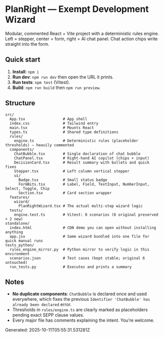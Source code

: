 # PlanRight — Exempt Development Wizard

Modular, commented React + Vite project with a deterministic rules engine.
Left = stepper, center = form, right = AI chat panel. Chat action chips write straight into the form.

## Quick start

1. **Install**: `npm i`
2. **Run dev**: `npm run dev` then open the URL it prints.
3. **Run tests**: `npm test` (Vitest).
4. **Build**: `npm run build` then `npm run preview`.

## Structure

```
src/
  App.tsx                 # App shell
  index.css               # Tailwind entry
  main.tsx                # Mounts React
  types.ts                # Shared type definitions
  rules/
    engine.ts             # Deterministic rules (placeholder thresholds) — heavily commented
  components/
    ChatBubble.tsx        # Single declaration of chat bubble
    ChatPanel.tsx         # Right-hand AI copilot (chips + input)
    DecisionCard.tsx      # Result summary with bullets and quick fixes
    Stepper.tsx           # Left column vertical stepper
    ui/
      Badge.tsx           # Small status badge
      FormBits.tsx        # Label, Field, TextInput, NumberInput, Select, Toggle, Chip
      Section.tsx         # Card section wrapper
  features/
    wizard/
      PlanRightWizard.tsx # The actual multi-step wizard logic
  tests/
    engine.test.ts        # Vitest: 8 scenarios (6 original preserved + 2 new)
standalone/
  index.html              # CDN demo you can open without installing anything
  app.jsx                 # Same wizard bundled into one file for quick manual runs
tests_python/
  rules_engine_mirror.py  # Python mirror to verify logic in this environment
  scenarios.json          # Test cases (kept stable; original 6 untouched)
  run_tests.py            # Executes and prints a summary
```

## Notes

- **No duplicate components**: `ChatBubble` is declared once and used everywhere, which fixes the previous `Identifier 'ChatBubble' has already been declared` error.
- Thresholds in `rules/engine.ts` are clearly marked as placeholders pending exact SEPP clause values.
- Every major file has comments explaining the intent. You’re welcome.

Generated: 2025-10-11T05:55:31.531281Z
